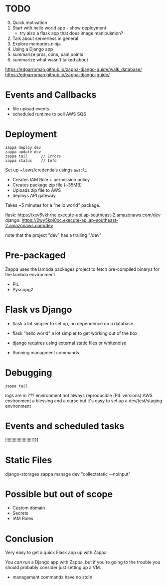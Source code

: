 # TODO

0. Quick motivation
1. Start with hello world app - show deployment
	- try also a flask app that does image manipulation?
2. Talk about serverless in general
3. Explore memories.ninja
4. Using a Django app
5. summarize pros, cons, pain points
6. summarize what wasn't talked about


https://edgarroman.github.io/zappa-django-guide/walk_database/
https://edgarroman.github.io/zappa-django-guide/


# Events and Callbacks

- file upload events
- scheduled runtime to poll AWS SQS

# Deployment

```
zappa deploy dev
zappa update dev
zappa tail 		// Errors
zappa status 	// Info
```

Set up ~/.aws/credentials usings `awscli`

- Creates IAM Role + permission policy
- Creates package zip file (~35MB)
- Uploads zip file to AWS
- deploys API gateway

Takes ~5 minutes for a "hello world" package.

flask: https://xev6vkhrhe.execute-api.ap-southeast-2.amazonaws.com/dev
django: https://2wy5kpj0oc.execute-api.ap-southeast-2.amazonaws.com/dev

note that the project "dev" has a trailing "/dev"

# Pre-packaged

Zappa uses the  lambda packages project to fetch pre-compiled
binarys for the lambda environment

* PIL
* Pyscopg2

# Flask vs Django

- flask a lot simpler to set up, no dependence on a database
- flask "hello world" a lot simpler to get working out of the box

- django requires using external static files or whitenoise
* Running managment commands


# Debugging

```
zappa tail
```

logs are in ???
environment not always reproducible (PIL versions)
AWS environment a blessing and a curse
but it's easy to set up a dev/test/staging environment


# Events and scheduled tasks

!!!!!!!!!!!!!!!!!!!!!!111


# Static Files

django-storages
zappa manage dev "collectstatic --noinput"


# Possible but out of scope

* Custom domain
* Secrets
* IAM Roles

# Conclusion

Very easy to get a quick Flask app up with Zappa

You _can_ run a Django app with Zappa, but if you're going to the trouble you should probably consider just setting up a VM.

- management commands have no stdin
